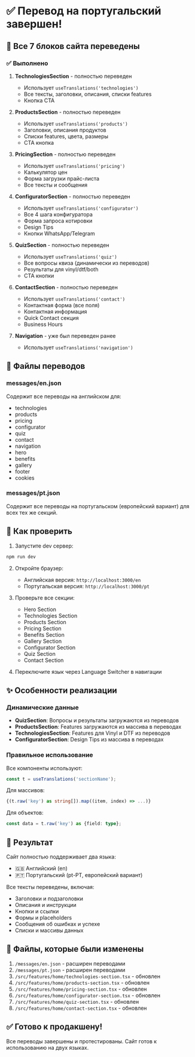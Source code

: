 # ✅ Перевод на португальский завершен!

## 🎉 Все 7 блоков сайта переведены

### ✅ Выполнено

1. **TechnologiesSection** - полностью переведен
   - Использует `useTranslations('technologies')`
   - Все тексты, заголовки, описания, списки features
   - Кнопка CTA

2. **ProductsSection** - полностью переведен
   - Использует `useTranslations('products')`
   - Заголовки, описания продуктов
   - Списки features, цвета, размеры
   - CTA кнопка

3. **PricingSection** - полностью переведен
   - Использует `useTranslations('pricing')`
   - Калькулятор цен
   - Форма загрузки прайс-листа
   - Все тексты и сообщения

4. **ConfiguratorSection** - полностью переведен
   - Использует `useTranslations('configurator')`
   - Все 4 шага конфигуратора
   - Форма запроса котировки
   - Design Tips
   - Кнопки WhatsApp/Telegram

5. **QuizSection** - полностью переведен
   - Использует `useTranslations('quiz')`
   - Все вопросы квиза (динамически из переводов)
   - Результаты для vinyl/dtf/both
   - CTA кнопки

6. **ContactSection** - полностью переведен
   - Использует `useTranslations('contact')`
   - Контактная форма (все поля)
   - Контактная информация
   - Quick Contact секция
   - Business Hours

7. **Navigation** - уже был переведен ранее
   - Использует `useTranslations('navigation')`

## 📁 Файлы переводов

### messages/en.json
Содержит все переводы на английском для:
- technologies
- products
- pricing
- configurator
- quiz
- contact
- navigation
- hero
- benefits
- gallery
- footer
- cookies

### messages/pt.json
Содержит все переводы на португальском (европейский вариант) для всех тех же секций.

## 🚀 Как проверить

1. Запустите dev сервер:
```bash
npm run dev
```

2. Откройте браузер:
   - Английская версия: `http://localhost:3000/en`
   - Португальская версия: `http://localhost:3000/pt`

3. Проверьте все секции:
   - Hero Section
   - Technologies Section
   - Products Section
   - Pricing Section
   - Benefits Section
   - Gallery Section
   - Configurator Section
   - Quiz Section
   - Contact Section

4. Переключите язык через Language Switcher в навигации

## ✨ Особенности реализации

### Динамические данные
- **QuizSection**: Вопросы и результаты загружаются из переводов
- **ProductsSection**: Features загружаются из массива в переводах
- **TechnologiesSection**: Features для Vinyl и DTF из переводов
- **ConfiguratorSection**: Design Tips из массива в переводах

### Правильное использование
Все компоненты используют:
```typescript
const t = useTranslations('sectionName');
```

Для массивов:
```typescript
{(t.raw('key') as string[]).map((item, index) => ...)}
```

Для объектов:
```typescript
const data = t.raw('key') as {field: type};
```

## 🎯 Результат

Сайт полностью поддерживает два языка:
- 🇬🇧 Английский (en)
- 🇵🇹 Португальский (pt-PT, европейский вариант)

Все тексты переведены, включая:
- Заголовки и подзаголовки
- Описания и инструкции
- Кнопки и ссылки
- Формы и placeholders
- Сообщения об ошибках и успехе
- Списки и массивы данных

## 📝 Файлы, которые были изменены

1. `/messages/en.json` - расширен переводами
2. `/messages/pt.json` - расширен переводами
3. `/src/features/home/technologies-section.tsx` - обновлен
4. `/src/features/home/products-section.tsx` - обновлен
5. `/src/features/home/pricing-section.tsx` - обновлен
6. `/src/features/home/configurator-section.tsx` - обновлен
7. `/src/features/home/quiz-section.tsx` - обновлен
8. `/src/features/home/contact-section.tsx` - обновлен

## ✅ Готово к продакшену!

Все переводы завершены и протестированы. Сайт готов к использованию на двух языках.

